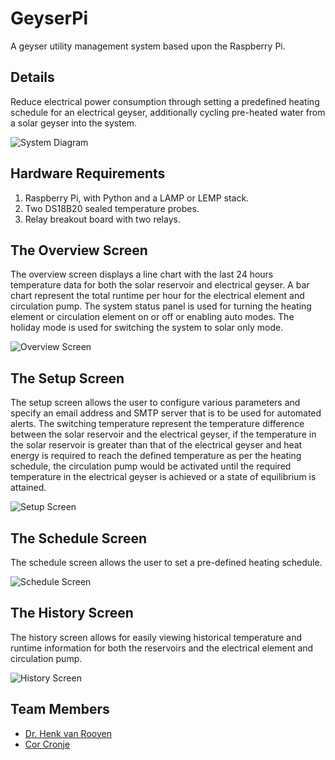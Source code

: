 # GeyserPi

A geyser utility management system based upon the Raspberry Pi.

## Details

Reduce electrical power consumption through setting a predefined heating schedule for an electrical geyser, additionally cycling pre-heated water from a solar geyser into the system.

![System Diagram](https://github.com/CorCronje/GeyserPi/blob/main/Interface/system.png?raw=true)

## Hardware Requirements

1. Raspberry Pi, with Python and a LAMP or LEMP stack.
2. Two DS18B20 sealed temperature probes.
3. Relay breakout board with two relays.

## The Overview Screen

The overview screen displays a line chart with the last 24 hours temperature data for both the solar reservoir and electrical geyser. A bar chart represent the total runtime per hour for the electrical element and circulation pump. The system status panel is used for turning the heating element or circulation element on or off or enabling auto modes. The holiday mode is used for switching the system to solar only mode.

![Overview Screen](https://github.com/CorCronje/GeyserPi/blob/main/Interface/overview.PNG?raw=true)

## The Setup Screen

The setup screen allows the user to configure various parameters and specify an email address and SMTP server that is to be used for automated alerts. The switching temperature represent the temperature difference between the solar reservoir and the electrical geyser, if the temperature in the solar reservoir is greater than that of the electrical geyser and heat energy is required to reach the defined temperature as per the heating schedule, the circulation pump would be activated until the required temperature in the electrical geyser is achieved or a state of equilibrium is attained.

![Setup Screen](https://github.com/CorCronje/GeyserPi/blob/main/Interface/setup.PNG?raw=true)

## The Schedule Screen

The schedule screen allows the user to set a pre-defined heating schedule.

![Schedule Screen](https://github.com/CorCronje/GeyserPi/blob/main/Interface/shedule.PNG?raw=true)

## The History Screen

The history screen allows for easily viewing historical temperature and runtime information for both the reservoirs and the electrical element and circulation pump.

![History Screen](https://github.com/CorCronje/GeyserPi/blob/main/Interface/history.PNG?raw=true)

## Team Members

* [Dr. Henk van Rooyen](http://www.vanrooyen.co.za)
* [Cor Cronje](http://www.phpweb.co.za)